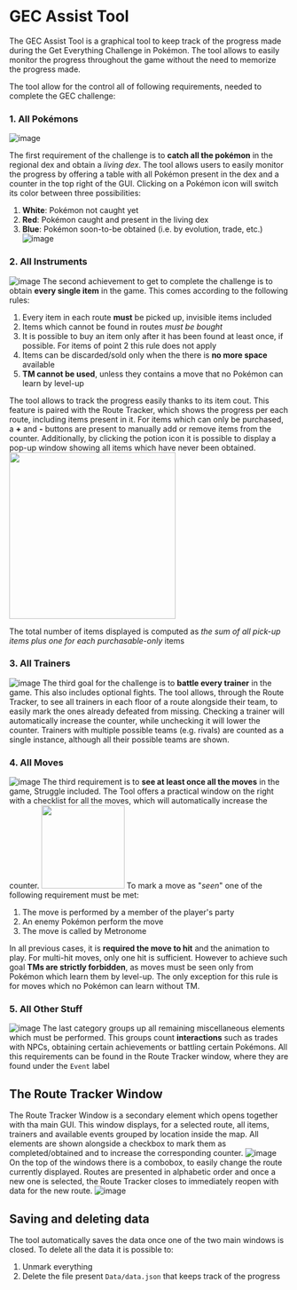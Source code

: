 # GEC Assist Tool
The GEC Assist Tool is a graphical tool to keep track of the  progress made during the Get Everything Challenge in Pokémon. The tool allows to easily monitor the progress throughout the game without the need to memorize the progress made.

The tool allow for the control all of following requirements, needed to complete the GEC challenge:

### 1.  All Pokémons
![image](/.img/Main_bar_1.png)

The first requirement of the challenge is to **catch all the pokémon** in the regional dex and obtain a *living dex*. The tool allows users to easily monitor the progress by offering a table with all Pokémon present in the dex and a counter in the top right of the GUI. Clicking on a Pokémon icon will switch its color between three possibilities:
1. **White**: Pokémon not caught yet
2. **Red**: Pokémon caught and present in the living dex
3. **Blue**: Pokémon soon-to-be obtained (i.e. by evolution, trade, etc.)
![image](/.img/Dex.png)

### 2. All Instruments
 ![image](/.img/Main_bar_2.png)
 The second achievement to get to complete the challenge is to obtain **every single item** in the game. This comes according to the following rules:
 1. Every item in each route **must** be picked up, invisible items included
 2. Items which cannot be found in routes *must be bought*
 3. It is possible to buy an item only after it has been found at least once, if possible. For items of point 2 this rule does not apply
 4. Items can be discarded/sold only when the there is **no more space** available
 5. **TM cannot be used**, unless they contains a move that no Pokémon can learn by level-up

The tool allows to track the progress easily thanks to its item cout. This feature is paired with the Route Tracker, which shows the progress per each route, including items present in it. For items which can only be purchased, a **+** and **-** buttons are present to manually add or remove items from the counter. Additionally, by clicking the potion icon it is possible to display a pop-up window showing all items which have never been obtained.
<img src=".img/Missing.png" width="300"/>

The total number of items displayed is computed as *the sum of all pick-up items plus one for each purchasable-only* items

### 3. All Trainers
 ![image](/.img/Main_bar_3.png)
The third goal for the challenge is to **battle every trainer** in the game. This also includes optional fights. The tool allows, through the Route Tracker, to see all trainers in each floor of a route alongside their team, to easily mark the ones already defeated from missing. Checking a trainer will automatically increase the counter, while unchecking it will lower the counter. Trainers with multiple possible teams (e.g. rivals) are counted as a single instance, although all their possible teams are shown.

### 4. All Moves
 ![image](/.img/Main_bar_4.png)
The third requirement is to **see at least once all the moves** in the game, Struggle included. The Tool offers a practical window on the right with a checklist for all the moves, which will automatically increase the counter.
<img src=".img/Move_list.png" width="150"/>
To mark a move as "*seen*" one of the following requirement must be met:
1. The move is performed by a member of the player's party
2. An enemy Pokémon perform the move
3. The move is called by Metronome

In all previous cases, it is **required the move to hit** and the animation to play. For multi-hit moves, only one hit is sufficient. However to achieve such goal **TMs are strictly forbidden**, as moves must be seen only from Pokémon which learn them by level-up. The only exception for this rule is for moves which no Pokémon can learn without TM.

### 5. All Other Stuff
 ![image](/.img/Main_bar_5.png)
The last category groups up all remaining miscellaneous elements which must be performed. This groups count **interactions** such as trades with NPCs, obtaining certain achievements or battling certain Pokémons. All this requirements can be found in the Route Tracker window, where they are found under the `Event` label

## The Route Tracker Window
The Route Tracker Window is a secondary element which opens together with tha main GUI. This window displays, for a selected route, all items, trainers and available events grouped by location inside the map. All elements are shown alongside a checkbox to mark them as completed/obtained and to increase the corresponding counter.
 ![image](/.img/route_explorer.png)
On the top of the windows there is a combobox, to easily change the route currently displayed. Routes are presented in alphabetic order and once a new one is selected, the Route Tracker closes to immediately reopen with data for the new route.
 ![image](/.img/Route_selector.png)

## Saving and deleting data
The tool automatically saves the data once one of the two main windows is closed. To delete all the data it is possible to:
1. Unmark everything
2. Delete the file present ``Data/data.json`` that keeps track of the progress